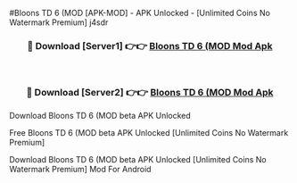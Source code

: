 #Bloons TD 6 (MOD [APK-MOD] - APK Unlocked - [Unlimited Coins No Watermark Premium] j4sdr



<div align="center">

<h3>🔴 Download [Server1] 👉👉 <a href="https://momento.my/?title=Bloons_TD_6_(MOD">Bloons TD 6 (MOD Mod Apk</a></h3><br>

<h3>🔴 Download [Server2] 👉👉 <a href="https://momento.my/?title=Bloons_TD_6_(MOD">Bloons TD 6 (MOD Mod Apk</a></h3>
</div>



Download Bloons TD 6 (MOD beta APK Unlocked

Free Bloons TD 6 (MOD beta APK Unlocked [Unlimited Coins No Watermark Premium]

Download Bloons TD 6 (MOD beta APK Unlocked [Unlimited Coins No Watermark Premium] Mod For Android
